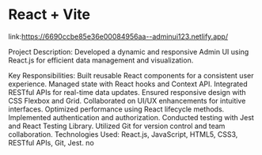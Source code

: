 # React + Vite

link:https://6690ccbe85e36e00084956aa--adminui123.netlify.app/


Project Description:
Developed a dynamic and responsive Admin UI using React.js for efficient data management and visualization.

Key Responsibilities:
Built reusable React components for a consistent user experience.
Managed state with React hooks and Context API.
Integrated RESTful APIs for real-time data updates.
Ensured responsive design with CSS Flexbox and Grid.
Collaborated on UI/UX enhancements for intuitive interfaces.
Optimized performance using React lifecycle methods.
Implemented authentication and authorization.
Conducted testing with Jest and React Testing Library.
Utilized Git for version control and team collaboration.
Technologies Used: React.js, JavaScript, HTML5, CSS3, RESTful APIs, Git, Jest.
no
